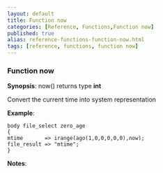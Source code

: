 ```yaml
---
layout: default
title: Function now
categories: [Reference, Functions,Function now]
published: true
alias: reference-functions-function-now.html
tags: [reference, functions, function now]
---
```


### Function now

**Synopsis**: now() returns type **int**

  

Convert the current time into system representation

**Example**:  
   

```cf3
body file_select zero_age
{
mtime       => irange(ago(1,0,0,0,0,0),now);
file_result => "mtime";
}
```

**Notes**:  
   

